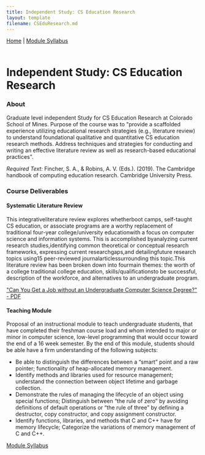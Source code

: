 ```yaml
---
title: Independent Study: CS Education Research
layout: template
filename: CSEduResearch.md
---
```


<nav>
  <a href="https://monawade0507.github.io/Non-Thesis-Graudate-Portfolio-/">Home</a> |
  <a href="https://monawade0507.github.io/Non-Thesis-Graudate-Portfolio-/Module-Syllabus">Module Syllabus</a>
</nav>
&emsp;
&emsp;
&emsp;

# Independent Study: CS Education Research

### About
Graduate level independent Study for CS Education Research at Colorado School of Mines. Purpose of the course was to "provide a scaffolded experience utilizing educational research strategies (e.g., literature review) to understand foundational qualitative and quantitative CS education research methods. Address techniques and strategies for conducting and writing an
effective literature review as well as research-based educational practices".

_Required Text:_
Fincher, S. A., & Robins, A. V. (Eds.). (2019). The Cambridge handbook of computing
education research. Cambridge University Press.

### Course Deliverables
#### Systematic Literature Review

This integrativeliterature review explores whetherboot camps, self-taught CS education, or associate programs are a worthy replacement of traditional four-year college/university educationwith a focus on computer science and information systems. This is accomplished byanalyzing current research studies,identifying common theoretical or conceptual research frameworks, expressing current researchgaps,and detailingfuture research topics using15 peer-reviewed journalarticlessurrounding this topic.This literature review has been broken down into fourmain themes: the worth of a college traditional college education, skills/qualificationsto be successful, description of the workforce, and alternatives to an undergraduate program.

<a href="https://mines0-my.sharepoint.com/:b:/g/personal/dwade_mines_edu/Ea4jx9mw0IRMlkeHhowqSkYBsnnJWHJ0Osi-4W6haWpLUQ?e=FwZGA6"> "Can You Get a Job without an Undergraduate Computer Science Degree?" - PDF </a>

#### Teaching Module 

Proposal of an instructional module to teach undergraduate students, that have completed their freshman course load and whom intended to major or minor in computer science, low-level programming that would occur toward the end of a 16 week semester. By the end of this module, students should be able have a firm understanding of the following subjects:

- Be able to distinguish the differences between a “smart” point and a raw pointer; functionality of heap-allocated memory management.
- Identify methods and libraries used for resource management; understand the connection between object lifetime and garbage collection.
- Demonstrate the rules of managing the lifecycle of an object using special functions; Distinguish between “the rule of zero” by avoiding definitions of default operations or “the rule of three” by defining a destructor, copy constructor, and copy assignment constructor.
- Identify functions, libraries, and methods that C and C++ have for memory lifecycle; Categorize the variations of memory management of C and C++.

[Module Syllabus](https://monawade0507.github.io/Non-Thesis-Graudate-Portfolio-/Module-Syllabus)
